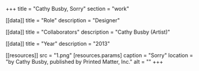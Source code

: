 +++
title = "Cathy Busby, Sorry"
section = "work"

[[data]]
title = "Role"
description = "Designer"

[[data]]
title = "Collaborators"
description = "Cathy Busby (Artist)"

[[data]]
title = "Year"
description = "2013"

[[resources]]
src = "1.png"
[resources.params]
caption = "Sorry"
location = "by Cathy Busby, published by Printed Matter, Inc."
alt = ""
+++



